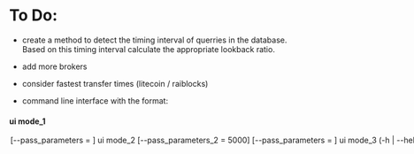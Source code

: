 <h1>To Do:</h1>


- create a method to detect the timing interval of querries in the database. Based on this timing interval calculate the appropriate lookback ratio.

- add more brokers

- consider fastest transfer times (litecoin / raiblocks)

- command line interface with the format:
<h4>
ui mode_1 <option> <option> [--pass_parameters = <variable>]
  <br>
ui mode_2 <option> [--pass_parameters_2 = 5000] [--pass_parameters = <variable>]
  <br>
ui mode_3 (-h | --help | --version)
</h4>
